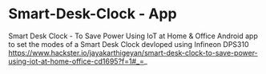 # Smart-Desk-Clock - App
Smart Desk Clock - To Save Power Using IoT at Home &amp; Office
Android app to set the modes of a Smart Desk Clock devloped using Infineon DPS310
https://www.hackster.io/jayakarthigeyan/smart-desk-clock-to-save-power-using-iot-at-home-office-cd1695?f=1#_=_

